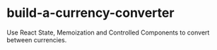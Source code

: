 # build-a-currency-converter
Use React State, Memoization and Controlled Components to convert between currencies.
